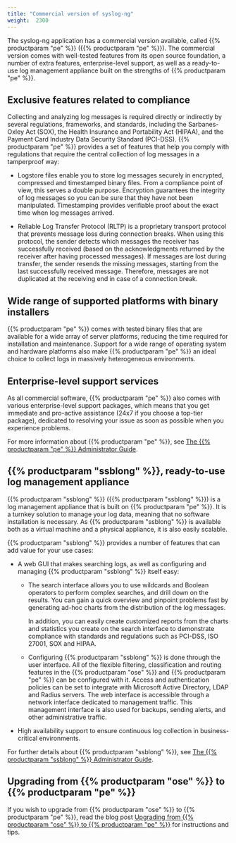 ```yaml
---
title: "Commercial version of syslog-ng"
weight:  2300
---
```

<!-- DISCLAIMER: This file is based on the syslog-ng Open Source Edition documentation https://github.com/balabit/syslog-ng-ose-guides/commit/2f4a52ee61d1ea9ad27cb4f3168b95408fddfdf2 and is used under the terms of The syslog-ng Open Source Edition Documentation License. The file has been modified by Axoflow. -->

The syslog-ng application has a commercial version available, called {{% productparam "pe" %}} ({{% productparam "pe" %}}). The commercial version comes with well-tested features from its open source foundation, a number of extra features, enterprise-level support, as well as a ready-to-use log management appliance built on the strengths of {{% productparam "pe" %}}.


## Exclusive features related to compliance

Collecting and analyzing log messages is required directly or indirectly by several regulations, frameworks, and standards, including the Sarbanes-Oxley Act (SOX), the Health Insurance and Portability Act (HIPAA), and the Payment Card Industry Data Security Standard (PCI-DSS). {{% productparam "pe" %}} provides a set of features that help you comply with regulations that require the central collection of log messages in a tamperproof way:

  - Logstore files enable you to store log messages securely in encrypted, compressed and timestamped binary files. From a compliance point of view, this serves a double purpose. Encryption guarantees the integrity of log messages so you can be sure that they have not been manipulated. Timestamping provides verifiable proof about the exact time when log messages arrived.

  - Reliable Log Transfer Protocol (RLTP) is a proprietary transport protocol that prevents message loss during connection breaks. When using this protocol, the sender detects which messages the receiver has successfully received (based on the acknowledgments returned by the receiver after having processed messages). If messages are lost during transfer, the sender resends the missing messages, starting from the last successfully received message. Therefore, messages are not duplicated at the receiving end in case of a connection break.



## Wide range of supported platforms with binary installers

{{% productparam "pe" %}} comes with tested binary files that are available for a wide array of server platforms, reducing the time required for installation and maintenance. Support for a wide range of operating system and hardware platforms also make {{% productparam "pe" %}} an ideal choice to collect logs in massively heterogeneous environments.



## Enterprise-level support services

As all commercial software, {{% productparam "pe" %}} also comes with various enterprise-level support packages, which means that you get immediate and pro-active assistance (24x7 if you choose a top-tier package), dedicated to resolving your issue as soon as possible when you experience problems.

For more information about {{% productparam "pe" %}}, see [The {{% productparam "pe" %}} Administrator Guide](https://goo.gl/cLBrpN).



## {{% productparam "ssblong" %}}, ready-to-use log management appliance

{{% productparam "ssblong" %}} ({{% productparam "ssblong" %}}) is a log management appliance that is built on {{% productparam "pe" %}}. It is a turnkey solution to manage your log data, meaning that no software installation is necessary. As {{% productparam "ssblong" %}} is available both as a virtual machine and a physical appliance, it is also easily scalable.

{{% productparam "ssblong" %}} provides a number of features that can add value for your use cases:

  - A web GUI that makes searching logs, as well as configuring and managing {{% productparam "ssblong" %}} itself easy:
    
      - The search interface allows you to use wildcards and Boolean operators to perform complex searches, and drill down on the results. You can gain a quick overview and pinpoint problems fast by generating ad-hoc charts from the distribution of the log messages.
        
        In addition, you can easily create customized reports from the charts and statistics you create on the search interface to demonstrate compliance with standards and regulations such as PCI-DSS, ISO 27001, SOX and HIPAA.
    
      - Configuring {{% productparam "ssblong" %}} is done through the user interface. All of the flexible filtering, classification and routing features in the {{% productparam "ose" %}} and {{% productparam "pe" %}} can be configured with it. Access and authentication policies can be set to integrate with Microsoft Active Directory, LDAP and Radius servers. The web interface is accessible through a network interface dedicated to management traffic. This management interface is also used for backups, sending alerts, and other administrative traffic.

  - High availability support to ensure continuous log collection in business-critical environments.

For further details about {{% productparam "ssblong" %}}, see [The {{% productparam "ssblong" %}} Administrator Guide](https://goo.gl/cbxYNx).



## Upgrading from {{% productparam "ose" %}} to {{% productparam "pe" %}}

If you wish to upgrade from {{% productparam "ose" %}} to {{% productparam "pe" %}}, read the blog post [Upgrading from {{% productparam "ose" %}} to {{% productparam "pe" %}}](https://syslog-ng.com/blog/upgrading-from-syslog-ng-open-source-to-premium-edition/) for instructions and tips.

